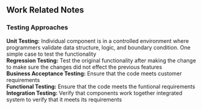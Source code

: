 ## Work Related Notes  
  
### Testing Approaches
**Unit Testing:**  Individual component is in a controlled environment where programmers validate data structure, logic, and boundary condition. One simple case to test the functionality  
**Regression Testing:**  Test the original functionality after making the change to make sure the changes did not effect the previous features  
**Business Acceptance Testing:** Ensure that the code meets customer requirements  
**Functional Testing:** Ensure that the code meets the funtional requirements  
**Integration Testing:** Verify that components work together integrated system to verify that it meets its requirements   
